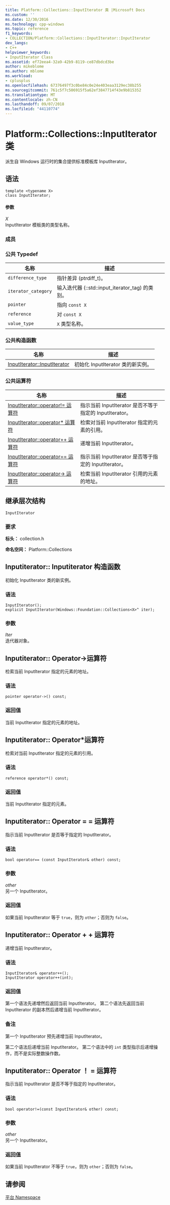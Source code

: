 ```yaml
---
title: Platform::Collections::InputIterator 类 |Microsoft Docs
ms.custom: ''
ms.date: 12/30/2016
ms.technology: cpp-windows
ms.topic: reference
f1_keywords:
- COLLECTION/Platform::Collections::InputIterator::InputIterator
dev_langs:
- C++
helpviewer_keywords:
- InputIterator Class
ms.assetid: ef72eea4-32a9-42b9-8119-ce87dbdcd3be
author: mikeblome
ms.author: mblome
ms.workload:
- cplusplus
ms.openlocfilehash: 67376497f3c0be84c0e24e403eaa3129ec38b255
ms.sourcegitcommit: 761c5f7c506915f5a62ef3847714f43e9b815352
ms.translationtype: MT
ms.contentlocale: zh-CN
ms.lasthandoff: 09/07/2018
ms.locfileid: "44110774"
---
```

# <a name="platformcollectionsinputiterator-class"></a>Platform::Collections::InputIterator 类

派生自 Windows 运行时的集合提供标准模板库 InputIterator。

## <a name="syntax"></a>语法

```
template <typename X>
class InputIterator;
```

#### <a name="parameters"></a>参数

*X*<br/>
InputIterator 模板类的类型名称。

### <a name="members"></a>成员

### <a name="public-typedefs"></a>公共 Typedef

|名称|描述|
|----------|-----------------|
|`difference_type`|指针差异 (ptrdiff_t)。|
|`iterator_category`|输入迭代器 (::std::input_iterator_tag) 的类别。|
|`pointer`|指向 `const X`|
|`reference`|对 `const X`|
|`value_type`|`X` 类型名称。|

### <a name="public-constructors"></a>公共构造函数

|名称|描述|
|----------|-----------------|
|[InputIterator::InputIterator](#ctor)|初始化 InputIterator 类的新实例。|

### <a name="public-operators"></a>公共运算符

|名称|描述|
|----------|-----------------|
|[InputIterator::operator!= 运算符](#operator-inequality)|指示当前 InputIterator 是否不等于指定的 InputIterator。|
|[InputIterator::operator* 运算符](#operator-decrement)|检索对当前 InputIterator 指定的元素的引用。|
|[InputIterator::operator++ 运算符](#operator-increment)|递增当前 InputIterator。|
|[InputIterator::operator== 运算符](#operator-equality)|指示当前 InputIterator 是否等于指定的 InputIterator。|
|[InputIterator::operator-> 运算符](#operator-arrow)|检索当前 InputIterator 引用的元素的地址。|

## <a name="inheritance-hierarchy"></a>继承层次结构

`InputIterator`

### <a name="requirements"></a>要求

**标头：** collection.h

**命名空间：** Platform::Collections

## <a name="ctor"></a>  Inputiterator:: Inputiterator 构造函数

初始化 InputIterator 类的新实例。

### <a name="syntax"></a>语法

```
InputIterator();
explicit InputIterator(Windows::Foundation::Collections<X>^ iter);
```

### <a name="parameters"></a>参数

*Iter*<br/>
迭代器对象。

## <a name="operator-arrow"></a>  Inputiterator:: Operator-&gt;运算符

检索当前 InputIterator 指定的元素的地址。

### <a name="syntax"></a>语法

```
pointer operator->() const;
```

### <a name="return-value"></a>返回值

当前 InputIterator 指定的元素的地址。

## <a name="operator-dereference"></a>  Inputiterator:: Operator\*运算符

检索对当前 InputIterator 指定的元素的引用。

### <a name="syntax"></a>语法

```
reference operator*() const;
```

### <a name="return-value"></a>返回值

当前 InputIterator 指定的元素。

## <a name="operator-equality"></a>  Inputiterator:: Operator = = 运算符

指示当前 InputIterator 是否等于指定的 InputIterator。

### <a name="syntax"></a>语法

```
bool operator== (const InputIterator& other) const;
```

### <a name="parameters"></a>参数

*other*<br/>
另一个 InputIterator。

### <a name="return-value"></a>返回值

如果当前 InputIterator 等于 `true`，则为 `other`；否则为 `false`。

## <a name="operator-increment"></a>  Inputiterator:: Operator + + 运算符

递增当前 InputIterator。

### <a name="syntax"></a>语法

```
InputIterator& operator++();
InputIterator operator++(int);
```

### <a name="return-value"></a>返回值

第一个语法先递增然后返回当前 InputIterator。 第二个语法先返回当前 InputIterator 的副本然后递增当前 InputIterator。

### <a name="remarks"></a>备注

第一个 InputIterator 预先递增当前 InputIterator。

第二个语法后递增当前 InputIterator。 第二个语法中的 `int` 类型指示后递增操作，而不是实际整数操作数。

## <a name="operator-inequality"></a>  Inputiterator:: Operator ！ = 运算符

指示当前 InputIterator 是否不等于指定的 InputIterator。

### <a name="syntax"></a>语法

```
bool operator!=(const InputIterator& other) const;
```

### <a name="parameters"></a>参数

*other*<br/>
另一个 InputIterator。

### <a name="return-value"></a>返回值

如果当前 InputIterator 不等于 `true`，则为 `other`；否则为 `false`。

## <a name="see-also"></a>请参阅

[平台 Namespace](platform-namespace-c-cx.md)